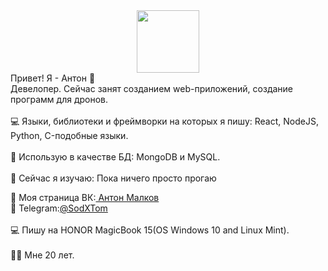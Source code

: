 <div id="header" align="center">
  <img src="https://media.giphy.com/media/M9gbBd9nbDrOTu1Mqx/giphy.gif" width="100"/>
</div>
Привет! Я - Антон 👋
<br>
Девелопер. Сейчас занят созданием web-приложений, создание программ для дронов.
<br>
<br>
💻 Языки, библиотеки и фреймворки на которых я пишу: React, NodeJS, Python, C-подобные языки.
<br>
<br>
🔧 Использую в качестве БД: MongoDB и MySQL.
<br>
<br>
📕 Сейчас я изучаю: Пока ничего просто прогаю

👋 Моя страница ВК:<a href= "https://vk.ru/malkovsodx"> Антон Малков</a>
<br>
💬 Telegram:<a href="https://t.me/SodXTom">@SodXTom </a>
<br>
<br>
💻 Пишу на HONOR MagicBook 15(OS Windows 10 and Linux Mint).
<br>
<br>
💁‍♂️ Мне 20 лет.

